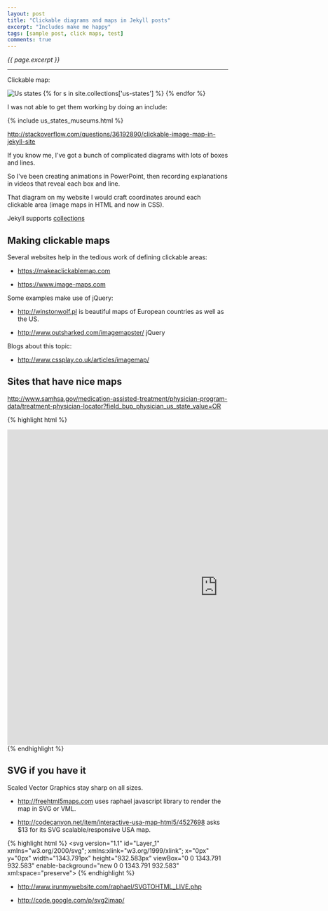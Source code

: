```yaml
---
layout: post
title: "Clickable diagrams and maps in Jekyll posts"
excerpt: "Includes make me happy"
tags: [sample post, click maps, test]
comments: true
---
```

<i>{{ page.excerpt }}</i>
<hr />

Clickable map:

<img src="https://cloud.githubusercontent.com/assets/300046/14015545/77b35900-f17f-11e5-83b7-f931da813eb2.gif" alt="Us states" usemap="#us-states" />
<map name="us-states">
{% for s in site.collections['us-states'] %}
<area shape="poly" coords="28,197,46,185,72,199,72,241,88,243,102,261,92,263,70,241,42,243,28,257,12,259,34,243,20,233,16,223,34,215,22,207,30,205,28,197"
    href="#AK" 
    alt="AK" title="State" >
{% endfor %}

I was not able to get them working by doing an include:


   &#123;% include us_states_museums.html %}


http://stackoverflow.com/questions/36192890/clickable-image-map-in-jekyll-site


If you know me, I've got a bunch of complicated diagrams with lots of boxes and lines.

So I've been creating animations in PowerPoint, then recording explanations in videos 
that reveal each box and line.

That diagram on my website I would craft coordinates around each clickable area
(image maps in HTML and now in CSS).

Jekyll supports 
<a target="_blank" href="https://jekyllrb.com/docs/collections/">collections</a>


## Making clickable maps
Several websites help in the tedious work of defining clickable areas:

   * https://makeaclickablemap.com

   * https://www.image-maps.com

Some examples make use of jQuery:

   * http://winstonwolf.pl
     is beautiful maps of European countries as well as the US.

   * http://www.outsharked.com/imagemapster/
     jQuery

Blogs about this topic:

   * http://www.cssplay.co.uk/articles/imagemap/

## Sites that have nice maps

http://www.samhsa.gov/medication-assisted-treatment/physician-program-data/treatment-physician-locator?field_bup_physician_us_state_value=OR

{% highlight html %}
<iframe src="https://www.makeaclickablemap.com/map.php?dd079c4716f558afc7fca114027f699f7c2c005f" frameborder="0" scrolling="no" height="720" width="960"></iframe>
{% endhighlight %}


## SVG if you have it

Scaled Vector Graphics stay sharp on all sizes.

* http://freehtml5maps.com
uses raphael javascript library to render the map in SVG or VML.

* http://codecanyon.net/item/interactive-usa-map-html5/4527698
asks $13 for its SVG scalable/responsive USA map.

{% highlight html %}
<svg version="1.1" id="Layer_1" xmlns="w3.org/2000/svg"; xmlns:xlink="w3.org/1999/xlink"; x="0px" y="0px" width="1343.791px" height="932.583px" viewBox="0 0 1343.791 932.583" enable-background="new 0 0 1343.791 932.583" xml:space="preserve"> <g id="Panama"> <path fill="#FDF9D1" stroke="#918E8F" d="..."/> </g> </svg> 
{% endhighlight %}

* http://www.irunmywebsite.com/raphael/SVGTOHTML_LIVE.php

* http://code.google.com/p/svg2imap/

